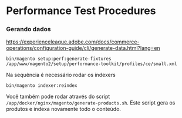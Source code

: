 # Performance Test Procedures

### Gerando dados 

https://experienceleague.adobe.com/docs/commerce-operations/configuration-guide/cli/generate-data.html?lang=en
```
bin/magento setup:perf:generate-fixtures /app/www/magento2/setup/performance-toolkit/profiles/ce/small.xml
```

Na sequência é necessário rodar os indexers
```
bin/magento indexer:reindex
```

Você também pode rodar através do script `/app/docker/nginx/magento/generate-products.sh`. Este script gera os produtos 
e indexa novamente todo o conteúdo.




